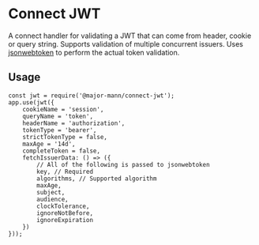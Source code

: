 # Connect JWT
A connect handler for validating a JWT that can come from header, cookie or query string. Supports validation of multiple concurrent issuers. Uses [jsonwebtoken](https://www.npmjs.com/package/jsonwebtoken) to perform the actual token validation.

## Usage

    const jwt = require('@major-mann/connect-jwt');
    app.use(jwt({
        cookieName = 'session',
        queryName = 'token',
        headerName = 'authorization',
        tokenType = 'bearer',
        strictTokenType = false,
        maxAge = '14d',
        completeToken = false,
        fetchIssuerData: () => ({
            // All of the following is passed to jsonwebtoken
            key, // Required
            algorithms, // Supported algorithm
            maxAge,
            subject,
            audience,
            clockTolerance,
            ignoreNotBefore,
            ignoreExpiration
        })
    }));
